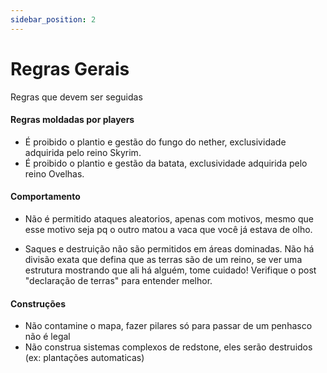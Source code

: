 ```yaml
---
sidebar_position: 2
---
```


# Regras Gerais

Regras que devem ser seguidas

#### Regras moldadas por players

- É proibido o plantio e gestão do fungo do nether, exclusividade adquirida pelo reino Skyrim.
- É proibido o plantio e gestão da batata, exclusividade adquirida pelo reino Ovelhas.

#### Comportamento

- Não é permitido ataques aleatorios, apenas com motivos, mesmo que esse motivo seja pq
  o outro matou a vaca que você já estava de olho.

- Saques e destruição não são permitidos em áreas dominadas. Não há divisão exata que defina
  que as terras são de um reino, se ver uma estrutura mostrando que ali há alguém, tome cuidado!
  Verifique o post "declaração de terras" para entender melhor.

#### Construções

- Não contamine o mapa, fazer pilares só para passar de um penhasco não é legal
- Não construa sistemas complexos de redstone, eles serão destruidos (ex: plantações automaticas)